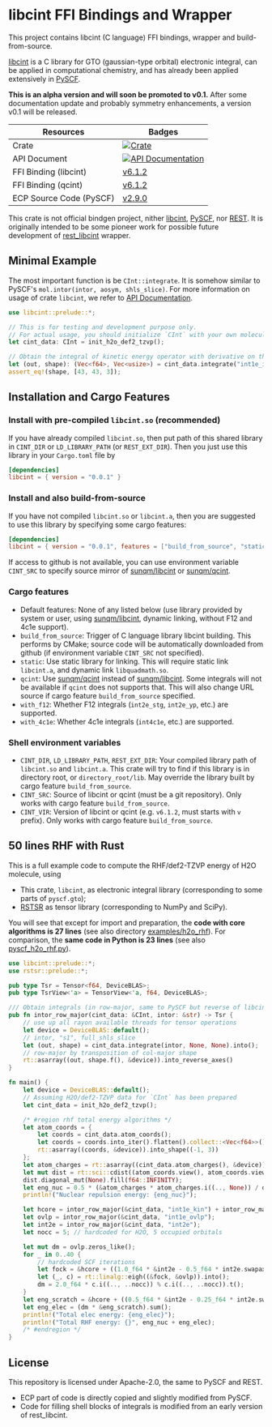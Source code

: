 # libcint FFI Bindings and Wrapper

This project contains libcint (C language) FFI bindings, wrapper and build-from-source.

[libcint](https://github.com/sunqm/libcint) is a C library for GTO (gaussian-type orbital) electronic integral, can be applied in computational chemistry, and has already been applied extensively in [PySCF](https://github.com/pyscf/pyscf).

**This is an alpha version and will soon be promoted to v0.1.** After some documentation update and probably symmetry enhancements, a version v0.1 will be released.

| Resources | Badges |
|--|--|
| Crate | [![Crate](https://img.shields.io/crates/v/libcint.svg)](https://crates.io/crates/libcint) |
| API Document | [![API Documentation](https://docs.rs/libcint/badge.svg)](https://docs.rs/libcint) |
| FFI Binding (libcint) | [v6.1.2](https://github.com/sunqm/libcint/tree/v6.1.2) |
| FFI Binding (qcint) | [v6.1.2](https://github.com/sunqm/qcint/tree/v6.1.2) |
| ECP Source Code (PySCF) | [v2.9.0](https://github.com/pyscf/pyscf/tree/v2.9.0) |

This crate is not official bindgen project, nither [libcint](https://github.com/sunqm/libcint), [PySCF](https://github.com/pyscf/pyscf), nor [REST](https://gitee.com/RESTGroup/rest). It is originally intended to be some pioneer work for possible future development of [rest_libcint](https://gitee.com/RESTGroup/rest_libcint) wrapper.

## Minimal Example

The most important function is be `CInt::integrate`. It is somehow similar to PySCF's `mol.intor(intor, aosym, shls_slice)`. For more information on usage of crate `libcint`, we refer to [API Documentation](https://docs.rs/libcint).

```rust
use libcint::prelude::*;

// This is for testing and development purpose only.
// For actual usage, you should initialize `CInt` with your own molecule data.
let cint_data: CInt = init_h2o_def2_tzvp();

// Obtain the integral of kinetic energy operator with derivative on the first orbital:
let (out, shape): (Vec<f64>, Vec<usize>) = cint_data.integrate("int1e_ipkin", None, None).into();
assert_eq!(shape, [43, 43, 3]);
```

## Installation and Cargo Features

### Install with pre-compiled `libcint.so` (recommended)

If you have already compiled `libcint.so`, then put path of this shared library in `CINT_DIR` or `LD_LIBRARY_PATH` (or `REST_EXT_DIR`). Then you just use this library in your `Cargo.toml` file by

```toml
[dependencies]
libcint = { version = "0.0.1" }
```

### Install and also build-from-source

If you have not compiled `libcint.so` or `libcint.a`, then you are suggested to use this library by specifying some cargo features:

```toml
[dependencies]
libcint = { version = "0.0.1", features = ["build_from_source", "static"] }
```

If access to github is not available, you can use environment variable `CINT_SRC` to specify source mirror of [sunqm/libcint](https://github.com/sunqm/libcint) or [sunqm/qcint](https://github.com/sunqm/qcint).

### Cargo features

- Default features: None of any listed below (use library provided by system or user, using [sunqm/libcint](https://github.com/sunqm/libcint), dynamic linking, without F12 and 4c1e support).
- `build_from_source`: Trigger of C language library libcint building. This performs by CMake; source code will be automatically downloaded from github (if environment variable `CINT_SRC` not specified).
- `static`: Use static library for linking. This will require static link `libcint.a`, and dynamic link `libquadmath.so`.
- `qcint`: Use [sunqm/qcint](https://github.com/sunqm/qcint) instead of [sunqm/libcint](https://github.com/sunqm/libcint). Some integrals will not be available if `qcint` does not supports that. This will also change URL source if cargo feature `build_from_source` specified.
- `with_f12`: Whether F12 integrals (`int2e_stg`, `int2e_yp`, etc.) are supported.
- `with_4c1e`: Whether 4c1e integrals (`int4c1e`, etc.) are supported. 

### Shell environment variables

- `CINT_DIR`, `LD_LIBRARY_PATH`, `REST_EXT_DIR`: Your compiled library path of `libcint.so` and `libcint.a`. This crate will try to find if this library is in directory root, or `directory_root/lib`. May override the library built by cargo feature `build_from_source`.
- `CINT_SRC`: Source of libcint or qcint (must be a git repository). Only works with cargo feature `build_from_source`.
- `CINT_VIR`: Version of libcint or qcint (e.g. `v6.1.2`, must starts with `v` prefix). Only works with cargo feature `build_from_source`.

## 50 lines RHF with Rust

This is a full example code to compute the RHF/def2-TZVP energy of H2O molecule, using
- This crate, `libcint`, as electronic integral library (corresponding to some parts of `pyscf.gto`);
- [RSTSR](https://github.com/RESTGroup/rstsr) as tensor library (corresponding to NumPy and SciPy).

You will see that except for import and preparation, the **code with core algorithms is 27 lines** (see also directory [examples/h2o_rhf](examples/h2o_rhf)). For comparison, the **same code in Python is 23 lines** (see also [pyscf_h2o_rhf.py](libcint/scripts/pyscf_h2o_rhf.py)).

```rust
use libcint::prelude::*;
use rstsr::prelude::*;

pub type Tsr = Tensor<f64, DeviceBLAS>;
pub type TsrView<'a> = TensorView<'a, f64, DeviceBLAS>;

/// Obtain integrals (in row-major, same to PySCF but reverse of libcint)
pub fn intor_row_major(cint_data: &CInt, intor: &str) -> Tsr {
    // use up all rayon available threads for tensor operations
    let device = DeviceBLAS::default();
    // intor, "s1", full_shls_slice
    let (out, shape) = cint_data.integrate(intor, None, None).into();
    // row-major by transposition of col-major shape
    rt::asarray((out, shape.f(), &device)).into_reverse_axes()
}

fn main() {
    let device = DeviceBLAS::default();
    // Assuming H2O/def2-TZVP data for `CInt` has been prepared
    let cint_data = init_h2o_def2_tzvp();

    /* #region rhf total energy algorithms */
    let atom_coords = {
        let coords = cint_data.atom_coords();
        let coords = coords.into_iter().flatten().collect::<Vec<f64>>();
        rt::asarray((coords, &device)).into_shape((-1, 3))
    };
    let atom_charges = rt::asarray((cint_data.atom_charges(), &device));
    let mut dist = rt::sci::cdist((atom_coords.view(), atom_coords.view()));
    dist.diagonal_mut(None).fill(f64::INFINITY);
    let eng_nuc = 0.5 * (&atom_charges * atom_charges.i((.., None)) / dist).sum();
    println!("Nuclear repulsion energy: {eng_nuc}");

    let hcore = intor_row_major(&cint_data, "int1e_kin") + intor_row_major(&cint_data, "int1e_nuc");
    let ovlp = intor_row_major(&cint_data, "int1e_ovlp");
    let int2e = intor_row_major(&cint_data, "int2e");
    let nocc = 5; // hardcoded for H2O, 5 occupied orbitals

    let mut dm = ovlp.zeros_like();
    for _ in 0..40 {
        // hardcoded SCF iterations
        let fock = &hcore + ((1.0_f64 * &int2e - 0.5_f64 * int2e.swapaxes(1, 2)) * &dm).sum_axes([-1, -2]);
        let (_, c) = rt::linalg::eigh((&fock, &ovlp)).into();
        dm = 2.0_f64 * c.i((.., ..nocc)) % c.i((.., ..nocc)).t();
    }
    let eng_scratch = &hcore + ((0.5_f64 * &int2e - 0.25_f64 * int2e.swapaxes(1, 2)) * &dm).sum_axes([-1, -2]);
    let eng_elec = (dm * &eng_scratch).sum();
    println!("Total elec energy: {eng_elec}");
    println!("Total RHF energy: {}", eng_nuc + eng_elec);
    /* #endregion */
}
```

## License

This repository is licensed under Apache-2.0, the same to PySCF and REST.

- ECP part of code is directly copied and slightly modified from PySCF.
- Code for filling shell blocks of integrals is modified from an early version of rest_libcint.
